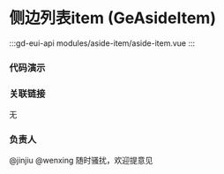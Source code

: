# 侧边列表item (GeAsideItem)

:::gd-eui-api modules/aside-item/aside-item.vue
:::

### 代码演示

<code-box name="test-aside-item"></code-box>

### 关联链接

无

### 负责人

@jinjiu @wenxing 随时骚扰，欢迎提意见
